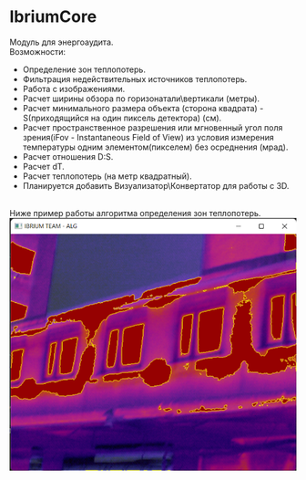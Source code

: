 # IbriumCore

Модуль для энергоаудита.
<br>
Возможности:
<br>
- Определение зон теплопотерь.
- Фильтрация недействительных источников теплопотерь.
- Работа с изображениями. 
- Расчет ширины обзора по горизонатали\вертикали (метры).
- Расчет минимального размера объекта (сторона квадрата) - S(приходящийся на один пиксель детектора) (см).
- Расчет пространственное разрешения или мгновенный угол поля зрения(iFov - Instantaneous Field of View) из условия измерения температуры одним элементом(пикселем) без осреднения (мрад).
- Расчет отношения D:S.
- Расчет dT.
- Расчет теплопотерь (на метр квадратный).
- Планируется добавить Визуализатор\Конвертатор для работы с 3D.
<br>
Ниже пример работы алгоритма определения зон теплопотерь.

<div>
  <img src="https://github.com/meltoroun/IbriumCore/blob/master/screenschoots/main.png" alt="Main" title="Main">
</div>
